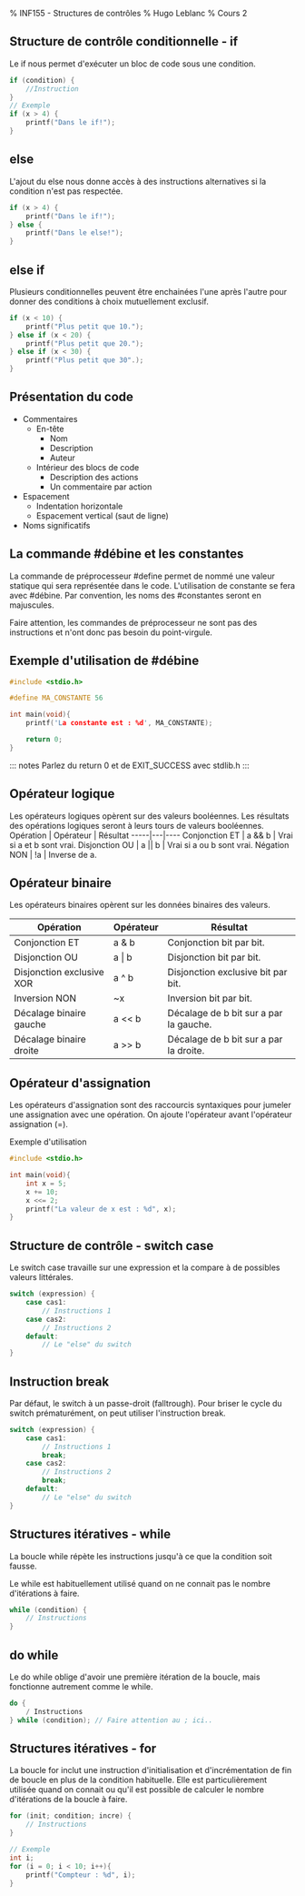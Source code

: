% INF155 - Structures de contrôles
% Hugo Leblanc
% Cours 2

## Structure de contrôle conditionnelle - if

Le if nous permet d'exécuter un bloc de code sous une condition.

~~~c
if (condition) {
    //Instruction
}
// Exemple
if (x > 4) {
    printf("Dans le if!");
}
~~~

## else

L'ajout du else nous donne accès à des instructions alternatives si la condition n'est pas respectée.

~~~c
if (x > 4) {
    printf("Dans le if!");
} else {
    printf("Dans le else!");
}
~~~

## else if

Plusieurs conditionnelles peuvent être enchainées l'une après l'autre pour donner des conditions à choix mutuellement exclusif.

~~~c
if (x < 10) {
    printf("Plus petit que 10.");
} else if (x < 20) {
    printf("Plus petit que 20.");
} else if (x < 30) {
    printf("Plus petit que 30".);
}
~~~

## Présentation du code

- Commentaires
    - En-tête
        - Nom
        - Description
        - Auteur
    - Intérieur des blocs de code
        - Description des actions
        - Un commentaire par action
- Espacement
    - Indentation horizontale
    - Espacement vertical (saut de ligne)
- Noms significatifs

## La commande #débine et les constantes

La commande de préprocesseur #define permet de nommé une valeur statique qui sera représentée dans le code. L'utilisation de constante se fera avec #débine. Par convention, les noms des #constantes seront en majuscules.

Faire attention, les commandes de préprocesseur ne sont pas des instructions et n'ont donc pas besoin du point-virgule.

## Exemple d'utilisation de #débine

~~~c
#include <stdio.h>

#define MA_CONSTANTE 56

int main(void){
    printf('La constante est : %d', MA_CONSTANTE);

    return 0;
}
~~~


::: notes
Parlez du return 0 et de EXIT_SUCCESS avec stdlib.h
:::

## Opérateur logique

Les opérateurs logiques opèrent sur des valeurs booléennes. Les résultats des opérations logiques seront à leurs tours de valeurs booléennes.
Opération | Opérateur | Résultat
-----|---|----
Conjonction ET | a && b | Vrai si a et b sont vrai.
Disjonction OU | a \|\| b | Vrai si a ou b sont vrai.
Négation NON | !a | Inverse de a.

## Opérateur binaire

Les opérateurs binaires opèrent sur les données binaires des valeurs.

Opération | Opérateur | Résultat
----|---|---
Conjonction ET | a & b | Conjonction bit par bit.
Disjonction OU | a \| b | Disjonction bit par bit.
Disjonction exclusive XOR | a ^ b | Disjonction exclusive bit par bit.
Inversion NON | ~x | Inversion bit par bit.
Décalage binaire gauche | a << b | Décalage de b bit sur a par la gauche.
Décalage binaire droite | a >> b | Décalage de b bit sur a par la droite.

## Opérateur d'assignation

Les opérateurs d'assignation sont des raccourcis syntaxiques pour jumeler une assignation avec une opération. On ajoute l'opérateur avant l'opérateur assignation (=).

Exemple d'utilisation
~~~c
#include <stdio.h>

int main(void){
    int x = 5;
    x += 10;
    x <<= 2;
    printf("La valeur de x est : %d", x);
}
~~~ 

## Structure de contrôle - switch case

Le switch case travaille sur une expression et la compare à de possibles valeurs littérales.

~~~c
switch (expression) {
    case cas1:
        // Instructions 1
    case cas2:
        // Instructions 2
    default:
        // Le "else" du switch
}
~~~

## Instruction break

Par défaut, le switch à un passe-droit (falltrough). Pour briser le cycle du switch prématurément, on peut utiliser l'instruction break.

~~~c
switch (expression) {
    case cas1:
        // Instructions 1
        break;
    case cas2:
        // Instructions 2
        break;
    default:
        // Le "else" du switch
}
~~~

## Structures itératives - while
La boucle while répète les instructions jusqu'à ce que la condition soit fausse.

Le while est habituellement utilisé quand on ne connait pas le nombre d'itérations à faire.

~~~c
while (condition) {
    // Instructions
}
~~~

## do while

Le do while oblige d'avoir une première itération de la boucle, mais fonctionne autrement comme le while.

~~~c
do {
    / Instructions
} while (condition); // Faire attention au ; ici..
~~~

## Structures itératives - for

La boucle for inclut une instruction d'initialisation et d'incrémentation de fin de boucle en plus de la condition habituelle. Elle est particulièrement utilisée quand on connait ou qu'il est possible de calculer le nombre d'itérations de la boucle à faire.

~~~c
for (init; condition; incre) {
    // Instructions
}

// Exemple
int i;
for (i = 0; i < 10; i++){
    printf("Compteur : %d", i);
}
~~~
